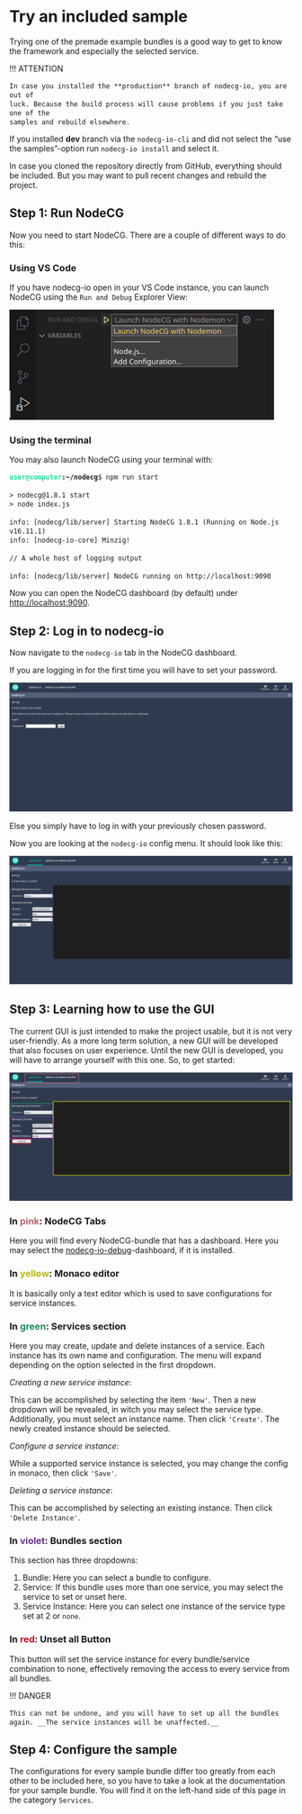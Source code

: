 # Try an included sample

Trying one of the premade example bundles is a good way to get to know the
framework and especially the selected service.

!!! ATTENTION

    In case you installed the **production** branch of nodecg-io, you are out of
    luck. Because the build process will cause problems if you just take one of the
    samples and rebuild elsewhere.

If you installed **dev** branch via the `nodecg-io-cli` and did not select the
“use the samples”-option run `nodecg-io install` and select it.

In case you cloned the repository directly from GitHub, everything should be
included. But you may want to pull recent changes and rebuild the project.

## Step 1: Run NodeCG

Now you need to start NodeCG. There are a couple of different ways to do this:

### Using VS Code

If you have nodecg-io open in your VS Code instance, you can launch NodeCG using
the `Run and Debug` Explorer View:

![Run and Debug Explorer View](../assets/run_from_vscode.png)

### Using the terminal

You may also launch NodeCG using your terminal with:

<pre><code><b><span style="color:#1cdc9a">user@computer</span>:<spanstyle="color:#3daee9">~/nodecg</span></b>$ npm run start

> nodecg@1.8.1 start
> node index.js

info: [nodecg/lib/server] Starting NodeCG 1.8.1 (Running on Node.js v16.11.1)
info: [nodecg-io-core] Minzig!

// A whole host of logging output

info: [nodecg/lib/server] NodeCG running on http://localhost:9090</code></pre>

Now you can open the NodeCG dashboard (by default) under
<http://localhost:9090>.

## Step 2: Log in to nodecg-io

Now navigate to the `nodecg-io` tab in the NodeCG dashboard.

If you are logging in for the first time you will have to set your password.

![Log in screen](../assets/log_in_screen.png)

Else you simply have to log in with your previously chosen password.

Now you are looking at the `nodecg-io` config menu. It should look like this:

![`nodcg-io` config menu](../assets/nodcg-io-dashboard.png)

## Step 3: Learning how to use the GUI

The current GUI is just intended to make the project usable, but it is not very
user-friendly. As a more long term solution, a new GUI will be developed that
also focuses on user experience. Until the new GUI is developed, you will have
to arrange yourself with this one. So, to get started:

![`nodcg-io` colour coded](../assets/nodcg-io-colored.png)

### In <span style="color:#b06770">pink</span>: NodeCG Tabs

Here you will find every NodeCG-bundle that has a dashboard. Here you may select
the [nodecg-io-debug](../samples/debug.md)-dashboard, if it is installed.

### In <span style="color:#b6b61c">yellow</span>: Monaco editor

It is basically only a text editor which is used to save configurations for
service instances.

### In <span style="color:#21885c">green</span>: Services section

Here you may create, update and delete instances of a service. Each instance has
its own name and configuration. The menu will expand depending on the option
selected in the first dropdown.

_Creating a new service instance_:

This can be accomplished by selecting the item `'New'`. Then a new dropdown will
be revealed, in witch you may select the service type. Additionally, you must
select an instance name. Then click `'Create'`. The newly created instance
should be selected.

_Configure a service instance_:

While a supported service instance is selected, you may change the config in
monaco, then click `'Save'`.

_Deleting a service instance_:

This can be accomplished by selecting an existing instance. Then click
`'Delete Instance'`.

### In <span style="color:#69318e">violet</span>: Bundles section

This section has three dropdowns:

1. Bundle: Here you can select a bundle to configure.
2. Service: If this bundle uses more than one service, you may select the
   service to set or unset here.
3. Service Instance: Here you can select one instance of the service type set at
   2 or `none`.

### In <span style="color:#b71424">red</span>: Unset all Button

This button will set the service instance for every bundle/service combination
to none, effectively removing the access to every service from all bundles.

!!! DANGER

    This can not be undone, and you will have to set up all the bundles
    again. __The service instances will be unaffected.__

## Step 4: Configure the sample

The configurations for every sample bundle differ too greatly from each other to
be included here, so you have to take a look at the documentation for your
sample bundle. You will find it on the left-hand side of this page in the
category `Services`.

